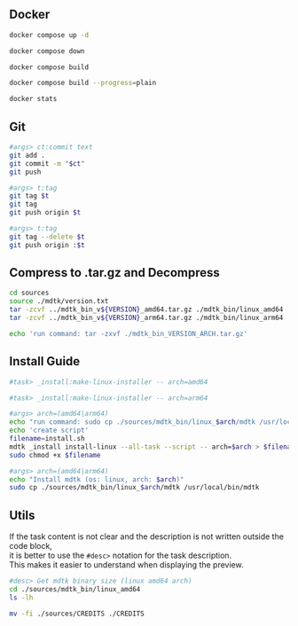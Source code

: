 
## Docker

~~~bash task:docker:up -- Start all container
docker compose up -d
~~~
~~~bash task:docker:down -- Down all container
docker compose down
~~~
~~~bash task:docker:build -- Build all container
docker compose build
~~~
~~~bash task:docker:build-plain -- Build all container (--progress=plain)
docker compose build --progress=plain
~~~
~~~bash task:docker:status
docker stats
~~~

## Git
~~~bash task:git:git-push -- Git add all & commit & push
#args> ct:commit text
git add .
git commit -m "$ct"
git push
~~~

~~~bash task:git:set-git-tag -- set git tag & push to GitHub
#args> t:tag
git tag $t
git tag
git push origin $t
~~~

~~~bash task:git:rm-git-tag -- remove git tag & push to GitHub
#args> t:tag
git tag --delete $t
git push origin :$t
~~~

## Compress to .tar.gz and Decompress

~~~bash task:tar.gz:compress -- Compress binary files
cd sources
source ./mdtk/version.txt
tar -zcvf ../mdtk_bin_v${VERSION}_amd64.tar.gz ./mdtk_bin/linux_amd64
tar -zcvf ../mdtk_bin_v${VERSION}_arm64.tar.gz ./mdtk_bin/linux_arm64
~~~
~~~bash task:tar.gz:decompress -- Decompress binary files
echo 'run command: tar -zxvf ./mdtk_bin_VERSION_ARCH.tar.gz'
~~~

## Install Guide

~~~bash task:install-guide:linux-amd64 -- Display command (amd64 arch)
#task> _install:make-linux-installer -- arch=amd64
~~~
~~~bash task:install-guide:linux-arm64 -- Display command (arm64 arch)
#task> _install:make-linux-installer -- arch=arm64
~~~

~~~bash task:_install:make-linux-installer
#args> arch=(amd64|arm64)
echo "run command: sudo cp ./sources/mdtk_bin/linux_$arch/mdtk /usr/local/bin/mdtk"
echo 'create script'
filename=install.sh
mdtk _install install-linux --all-task --script -- arch=$arch > $filename
sudo chmod +x $filename
~~~
~~~bash task:_install:install-linux
#args> arch=(amd64|arm64)
echo "Install mdtk (os: linux, arch: $arch)"
sudo cp ./sources/mdtk_bin/linux_$arch/mdtk /usr/local/bin/mdtk
~~~

## Utils

If the task content is not clear and the description is not written outside the code block,   
it is better to use the `#desc>` notation for the task description.  
This makes it easier to understand when displaying the preview.

~~~bash task:utils:size 
#desc> Get mdtk binary size (linux amd64 arch)
cd ./sources/mdtk_bin/linux_amd64
ls -lh
~~~

~~~bash task:utils:mv-credits -- 
mv -fi ./sources/CREDITS ./CREDITS
~~~
